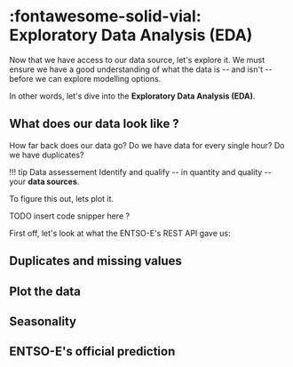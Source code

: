 # :fontawesome-solid-vial: Exploratory Data Analysis (EDA)

Now that we have access to our data source, let's explore it.
We must ensure we have a good understanding of what the data is -- and isn't -- before we can explore modelling options.

In other words, let's dive into the **Exploratory Data Analysis (EDA)**.

## What does our data look like ?

How far back does our data go? Do we have data for every single hour? Do we have duplicates?

!!! tip Data assessement
    Identify and qualify -- in quantity and quality -- your **data sources**.

To figure this out, lets plot it.

TODO insert code snipper here ?

First off, let's look at what the ENTSO-E's REST API gave us:


## Duplicates and missing values

## Plot the data

## Seasonality

## ENTSO-E's official prediction




